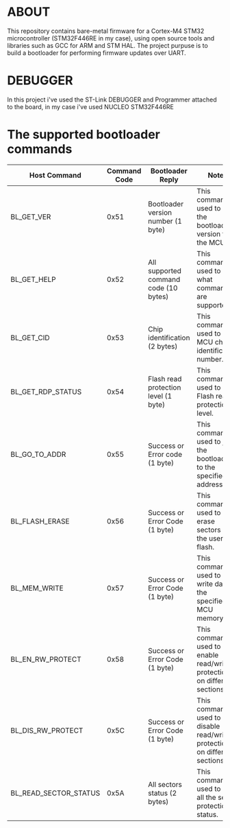 
# ABOUT
 This repository contains bare-metal firmware for a Cortex-M4 STM32 microcontroller (STM32F446RE in my case), using open source tools and libraries such as GCC for ARM and STM HAL. The project purpuse is to build a bootloader for performing firmware updates over UART.

# DEBUGGER
In this project i've used the ST-Link DEBUGGER and Programmer attached to the board, in my case i've used NUCLEO STM32F446RE 

# The supported bootloader commands

| Host Command          | Command Code | Bootloader Reply                            | Notes                                                                        |
| --------------------- | ------------ | ------------------------------------------- | ---------------------------------------------------------------------------- |
| BL_GET_VER            | 0x51         | Bootloader version number (1 byte)          | This command is used to read the bootloader version from the MCU.            |
| BL_GET_HELP           | 0x52         | All supported command code (10 bytes)       | This command is used to get what commands are supported.                     |
| BL_GET_CID            | 0x53         | Chip identification (2 bytes)               | This command is used to get MCU chip identification number.                  |
| BL_GET_RDP_STATUS     | 0x54         | Flash read protection level (1 byte)        | This command is used to get Flash read protection level.                     |
| BL_GO_TO_ADDR         | 0x55         | Success or Error code (1 byte)              | This command is used to jump the bootloader to the specified address.        |
| BL_FLASH_ERASE        | 0x56         | Success or Error Code (1 byte)              | This command is used to erase sectors of the user flash.                     |
| BL_MEM_WRITE          | 0x57         | Success or Error Code (1 byte)              | This command is used to write data to the specified MCU memory.              |
| BL_EN_RW_PROTECT      | 0x58         | Success or Error Code (1 byte)              | This command is used to enable read/write protection on different sections.  |
| BL_DIS_RW_PROTECT     | 0x5C         |  Success or Error Code (1 byte)             | This command is used to disable read/write protection on different sections. |
| BL_READ_SECTOR_STATUS | 0x5A         | All sectors status (2 bytes)                | This command is used to read all the sector protection status.               |
